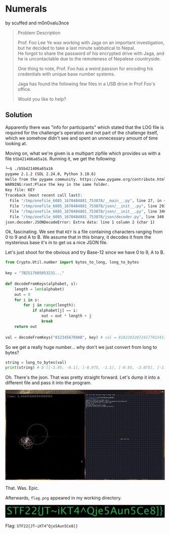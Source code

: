 # Numerals
by scuffed and m0n0valu3nce
> Problem Description
> 
> Prof. Foo Lee Ye was working with Jaga on an important investigation, but he decided to take a last minute sabbatical to Nepal.  
> He forgot to share the password of his encrypted drive with Jaga, and he is uncontactable due to the remoteness of Nepalese countryside.
>
> One thing to note, Prof. Foo has a weird passion for encoding his credentials with unique base number systems.
>
> Jaga has found the following few files in a USB drive in Prof Foo's office.
>
> Would you like to help?

## Solution
Apparently there was "info for participants" which stated that the LOG file is required for the challenge's operation and not part of the challenge itself, which we somehow didn't see and spent an unnecessary amount of time looking at.

Moving on, what we're given is a multipart zipfile which provides us with a file `b5b421406a65a16`. Running it, we get the following:

```sh
└─$ ./b5b421406a65a16
pygame 2.1.2 (SDL 2.24.0, Python 3.10.6)
Hello from the pygame community. https://www.pygame.org/contribute.html
WARNING:root:Place the key in the same folder.
Key file: KEY
Traceback (most recent call last):
  File "/tmp/onefile_6085_1670484881_753878/__main__.py", line 27, in <module>
  File "/tmp/onefile_6085_1670484881_753878/json/__init__.py", line 293, in load
  File "/tmp/onefile_6085_1670484881_753878/json/__init__.py", line 346, in loads
  File "/tmp/onefile_6085_1670484881_753878/json/decoder.py", line 340, in decode
json.decoder.JSONDecodeError: Extra data: line 1 column 2 (char 1)
```

Ok, fascinating. We see that `KEY` is a file containing characters ranging from 0 to 9 and A to B. We assume that in this binary, it decodes it from the mysterious base it's in to get us a nice JSON file.

Let's just shoot for the obvious and try Base-12 since we have 0 to 9, A to B.

```py
from Crypto.Util.number import bytes_to_long, long_to_bytes

key = "7B2517805053231..."

def decodeFromKeys(alphabet, s):
    length = len(alphabet)
    out = 0
    for i in s:
        for j in range(length):
            if alphabet[j] == i:
                out = out * length + j 
                break
    return out

val = decodeFromKeys("0123456789AB", key) # val = 818220320724177015417961747908718880463...
```
So we get a really huge number... why don't we just convert from long to bytes?

```py
string = long_to_bytes(val)
print(string) # b'[[-3.95, -0.1], [-0.975, -1.1], [-0.95, -2.075], [-1.9, -1.7], ...
```
Oh. There's the json. That was pretty straight forward. Let's dump it into a different file and pass it into the program.

![so cool](assets/cool_flag.gif)

That. Was. Epic.

Afterwards, `flag.png` appeared in my working directory.

![flag](assets/flag.png)

Flag: `STF22{JT~iKT4^Qje5Aun5Ce8]}`
